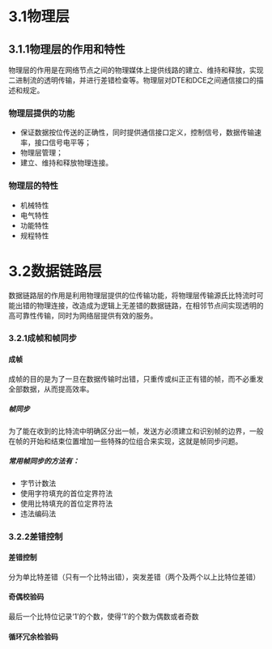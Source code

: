 # 3.1物理层

## 3.1.1物理层的作用和特性

物理层的作用是在网络节点之间的物理媒体上提供线路的建立、维持和释放，实现二进制流的透明传输，并进行差错检查等。物理层对DTE和DCE之间通信接口的描述和规定。

### 物理层提供的功能

* 保证数据按位传送的正确性，同时提供通信接口定义，控制信号，数据传输速率，接口信号电平等；
* 物理层管理；
* 建立、维持和释放物理连接。

### 物理层的特性

* 机械特性
* 电气特性
* 功能特性
* 规程特性

# 3.2数据链路层

数据链路层的作用是利用物理层提供的位传输功能，将物理层传输源氏比特流时可能出错的物理连接，改造成为逻辑上无差错的数据链路，在相邻节点间实现透明的高可靠性传输，同时为网络层提供有效的服务。

### 3.2.1成帧和帧同步

#### 成帧

成帧的目的是为了一旦在数据传输时出错，只重传或纠正正有错的帧，而不必重发全部数据，从而提高效率。

##### 帧同步

为了能在收到的比特流中明确区分出一帧，发送方必须建立和识别帧的边界，一般在帧的开始和结束位置增加一些特殊的位组合来实现，这就是帧同步问题。

##### 常用帧同步的方法有：

* 字节计数法
* 使用字符填充的首位定界符法
* 使用比特填充的首位定界符法
* 违法编码法

### 3.2.2差错控制

#### 差错控制

分为单比特差错（只有一个比特出错），突发差错（两个及两个以上比特位差错）

#### 奇偶校验码

最后一个比特位记录‘1’的个数，使得‘1’的个数为偶数或者奇数

#### 循环冗余检验码



